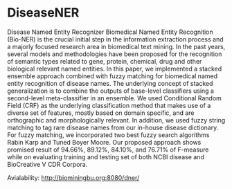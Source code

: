 # DiseaseNER
Disease Named Entity Recognizer
Biomedical Named Entity Recognition (Bio-NER) is the crucial initial step in the information extraction process and a majorly focused research area in biomedical text mining. In the past years, several models and methodologies have been proposed for the recognition of semantic types related to gene, protein, chemical, drug and other biological relevant named entities. In this paper, we implemented a stacked ensemble approach combined with fuzzy matching for biomedical named entity recognition of disease names. The underlying concept of stacked generalization is to combine the outputs of base-level classifiers using a second-level meta-classifier in an ensemble. We used Conditional Random Field (CRF) as the underlying classification method that makes use of a diverse set of features, mostly based on domain specific, and are orthographic and morphologically relevant. In addition, we used fuzzy string matching to tag rare disease names from our in-house disease dictionary. For fuzzy matching, we incorporated two best fuzzy search algorithms Rabin Karp and Tuned Boyer Moore. Our proposed approach shows promised result of 94.66%, 89.12%, 84.10%, and 76.71% of F-measure while on evaluating training and testing set of both NCBI disease and BioCreative V CDR Corpora.

Avialability:
http://biominingbu.org:8080/dner/
